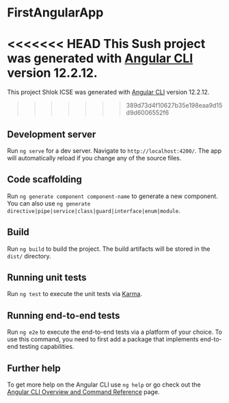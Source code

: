 # FirstAngularApp

<<<<<<< HEAD
This Sush project was generated with [Angular CLI](https://github.com/angular/angular-cli) version 12.2.12.
=======
This project Shlok ICSE was generated with [Angular CLI](https://github.com/angular/angular-cli) version 12.2.12.
>>>>>>> 389d73d4f10627b35e198eaa9d15d9d6006552f6

## Development server

Run `ng serve` for a dev server. Navigate to `http://localhost:4200/`. The app will automatically reload if you change any of the source files.

## Code scaffolding

Run `ng generate component component-name` to generate a new component. You can also use `ng generate directive|pipe|service|class|guard|interface|enum|module`.

## Build

Run `ng build` to build the project. The build artifacts will be stored in the `dist/` directory.

## Running unit tests

Run `ng test` to execute the unit tests via [Karma](https://karma-runner.github.io).

## Running end-to-end tests

Run `ng e2e` to execute the end-to-end tests via a platform of your choice. To use this command, you need to first add a package that implements end-to-end testing capabilities.

## Further help

To get more help on the Angular CLI use `ng help` or go check out the [Angular CLI Overview and Command Reference](https://angular.io/cli) page.
